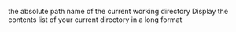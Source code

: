 the absolute path name of the current working directory
Display the contents list of your current directory in a long format
